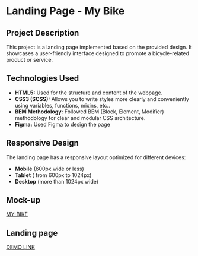 # Landing Page - My Bike

## Project Description
This project is a landing page implemented based on the provided design. It showcases a user-friendly interface designed to promote a bicycle-related product or service.

## Technologies Used
 * **HTML5:** Used for the structure and content of the webpage.
 * **CSS3 (SCSS):** Allows you to write styles more clearly and conveniently using variables, functions, mixins, etc..
 * **BEM Methodology:** Followed BEM (Block, Element, Modifier) methodology for clear and modular CSS architecture.
 * **Figma:** Used Figma to design the page
   
## Responsive Design
The landing page has a responsive layout optimized for different devices:
* **Mobile** (600px wide or less)
* **Tablet** ( from 600px to 1024px)
* **Desktop**  (more than 1024px wide)

## Mock-up 
  [MY-BIKE](https://www.figma.com/file/NZQAIydtHo5QkINyGLHNcq/BIKE-New-Version?node-id=0%3A1)

## Landing page
  [DEMO LINK](https://antonina-klishch.github.io/landind_mybike/)
